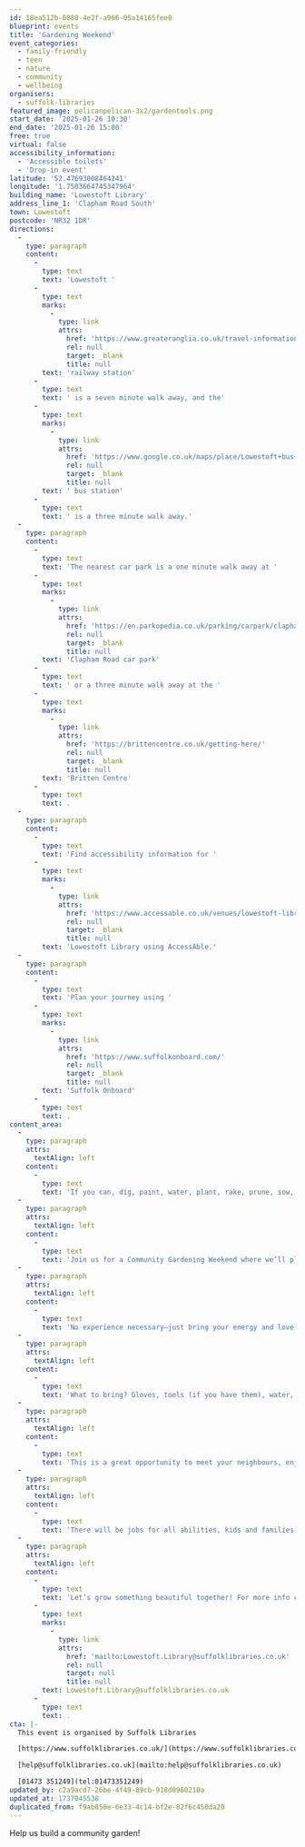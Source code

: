 ```yaml
---
id: 18ea512b-0080-4e2f-a966-05a14165fee0
blueprint: events
title: 'Gardening Weekend'
event_categories:
  - family-friendly
  - teen
  - nature
  - community
  - wellbeing
organisers:
  - suffolk-libraries
featured_image: pelicanpelican-3x2/gardentools.png
start_date: '2025-01-26 10:30'
end_date: '2025-01-26 15:00'
free: true
virtual: false
accessibility_information:
  - 'Accessible toilets'
  - 'Drop-in event'
latitude: '52.47693008464241'
longitude: '1.7503664745347964'
building_name: 'Lowestoft Library'
address_line_1: 'Clapham Road South'
town: Lowestoft
postcode: 'NR32 1DR'
directions:
  -
    type: paragraph
    content:
      -
        type: text
        text: 'Lowestoft '
      -
        type: text
        marks:
          -
            type: link
            attrs:
              href: 'https://www.greateranglia.co.uk/travel-information/station-information/lwt'
              rel: null
              target: _blank
              title: null
        text: 'railway station'
      -
        type: text
        text: ' is a seven minute walk away, and the'
      -
        type: text
        marks:
          -
            type: link
            attrs:
              href: 'https://www.google.co.uk/maps/place/Lowestoft+bus+station/@52.4770576,1.7497725,18z/data=!4m24!1m15!4m14!1m6!1m2!1s0x47da1af4dc6a0171:0xa9d78eb97007c720!2sLowestoft+Library!2m2!1d1.7503366!2d52.4768238!1m6!1m2!1s0x47da1af56d372b2b:0x7065be204d63f941!2sLowestoft+bus+station,+Lowestoft+NR32+1NL!2m2!1d1.7519173!2d52.4773506!3m7!1s0x47da1af56d372b2b:0x7065be204d63f941!6m1!1v5!8m2!3d52.4773506!4d1.7519173!16s%2Fg%2F1q67mdqrk?entry=ttu'
              rel: null
              target: _blank
              title: null
        text: ' bus station'
      -
        type: text
        text: ' is a three minute walk away.'
  -
    type: paragraph
    content:
      -
        type: text
        text: 'The nearest car park is a one minute walk away at '
      -
        type: text
        marks:
          -
            type: link
            attrs:
              href: 'https://en.parkopedia.co.uk/parking/carpark/clapham_road/nr32/east_suffolk/?arriving=202404111030&leaving=202404111230'
              rel: null
              target: _blank
              title: null
        text: 'Clapham Road car park'
      -
        type: text
        text: ' or a three minute walk away at the '
      -
        type: text
        marks:
          -
            type: link
            attrs:
              href: 'https://brittencentre.co.uk/getting-here/'
              rel: null
              target: _blank
              title: null
        text: 'Britten Centre'
      -
        type: text
        text: .
  -
    type: paragraph
    content:
      -
        type: text
        text: 'Find accessibility information for '
      -
        type: text
        marks:
          -
            type: link
            attrs:
              href: 'https://www.accessable.co.uk/venues/lowestoft-library#224575f8-3516-404e-b08b-2b948939e7ad'
              rel: null
              target: _blank
              title: null
        text: 'Lowestoft Library using AccessAble.'
  -
    type: paragraph
    content:
      -
        type: text
        text: 'Plan your journey using '
      -
        type: text
        marks:
          -
            type: link
            attrs:
              href: 'https://www.suffolkonboard.com/'
              rel: null
              target: _blank
              title: null
        text: 'Suffolk Onboard'
      -
        type: text
        text: .
content_area:
  -
    type: paragraph
    attrs:
      textAlign: left
    content:
      -
        type: text
        text: 'If you can, dig, paint, water, plant, rake, prune, sow, sweep, shovel & mulch... then we want you! Get your hands dirty and help our neighbourhood bloom.'
  -
    type: paragraph
    attrs:
      textAlign: left
    content:
      -
        type: text
        text: 'Join us for a Community Gardening Weekend where we’ll plant, dig, and spruce up our shared green space at the front of the library. '
  -
    type: paragraph
    attrs:
      textAlign: left
    content:
      -
        type: text
        text: 'No experience necessary—just bring your energy and love for the outdoors! '
  -
    type: paragraph
    attrs:
      textAlign: left
    content:
      -
        type: text
        text: 'What to bring? Gloves, tools (if you have them), water, and a smile.'
  -
    type: paragraph
    attrs:
      textAlign: left
    content:
      -
        type: text
        text: 'This is a great opportunity to meet your neighbours, enjoy some fresh air, and make a positive impact in our community. '
  -
    type: paragraph
    attrs:
      textAlign: left
    content:
      -
        type: text
        text: 'There will be jobs for all abilities, kids and families welcome.'
  -
    type: paragraph
    attrs:
      textAlign: left
    content:
      -
        type: text
        text: 'Let’s grow something beautiful together! For more info contact Jo at '
      -
        type: text
        marks:
          -
            type: link
            attrs:
              href: 'mailto:Lowestoft.Library@suffolklibraries.co.uk'
              rel: null
              target: null
              title: null
        text: Lowestoft.Library@suffolklibraries.co.uk
      -
        type: text
        text: .
cta: |-
  This event is organised by Suffolk Libraries

  [https://www.suffolklibraries.co.uk/](https://www.suffolklibraries.co.uk/) 

  [help@suffolklibraries.co.uk](mailto:help@suffolklibraries.co.uk)

  [01473 351249](tel:01473351249)
updated_by: c2a9acd7-26be-4f49-89cb-918d0960210a
updated_at: 1737045538
duplicated_from: f9ab850e-6e33-4c14-bf2e-82f6c450da20
---
```

Help us build a community garden!
